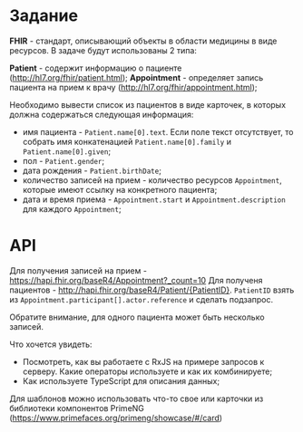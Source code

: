 # Задание

**FHIR** - стандарт, описывающий объекты в области медицины в виде ресурсов. В задаче будут использованы 2 типа:

**Patient** - содержит информацию о пациенте (http://hl7.org/fhir/patient.html);
**Appointment** - определяет запись пациента на прием к врачу (http://hl7.org/fhir/appointment.html);

Необходимо вывести список из пациентов в виде карточек, в которых должна содержаться следующая информация:

* имя пациента - `Patient.name[0].text`. Если поле текст отсутствует, то собрать имя конкатенацией `Patient.name[0].family` и `Patient.name[0].given`;
* пол - `Patient.gender`;
* дата рождения - `Patient.birthDate`;
* количество записей на прием - количество ресурсов `Appointment`, которые имеют ссылку на конкретного пациента;
* дата и время приема - `Appointment.start` и `Appointment.description` для каждого `Appointment`;

# API

Для получения записей на прием - https://hapi.fhir.org/baseR4/Appointment?_count=10
Для полученя пациентов - http://hapi.fhir.org/baseR4/Patient/{PatientID}. `PatientID` взять из `Appointment.participant[].actor.reference` и сделать подзапрос.

Обратите внимание, для одного пациента может быть несколько записей.

Что хочется увидеть:

* Посмотреть, как вы работаете с RxJS на примере запросов к серверу. Какие операторы используете и как их комбинируете;
* Как используете TypeScript для описания данных;

Для шаблонов можно использовать что-то свое или карточки из библиотеки компонентов PrimeNG (https://www.primefaces.org/primeng/showcase/#/card)
